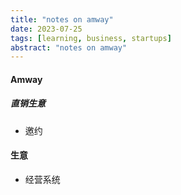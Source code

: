 ```yaml
---
title: "notes on amway"
date: 2023-07-25
tags: [learning, business, startups]
abstract: "notes on amway"
---
```




#### Amway  

##### 直销生意  

* 邀约  


#### 生意  
* 经营系统  